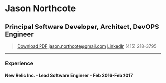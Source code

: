 # Jason Northcote
## Principal Software Developer, Architect, DevOPS Engineer

> [Download PDF](resume.pdf)
> [jason.northcote@gmail.com](jason.northcote@gmail.com)
> [LinkedIn](https://www.linkedin.com/in/jason-northcote)
> (415) 218-3795

------

### Experience

#### New Relic Inc. - Lead Software Engineer - Feb 2016-Feb 2017

